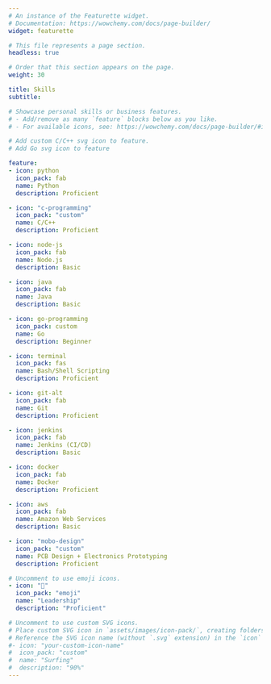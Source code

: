 ```yaml
---
# An instance of the Featurette widget.
# Documentation: https://wowchemy.com/docs/page-builder/
widget: featurette

# This file represents a page section.
headless: true

# Order that this section appears on the page.
weight: 30

title: Skills
subtitle:

# Showcase personal skills or business features.
# - Add/remove as many `feature` blocks below as you like.
# - For available icons, see: https://wowchemy.com/docs/page-builder/#icons

# Add custom C/C++ svg icon to feature.
# Add Go svg icon to feature

feature:
- icon: python
  icon_pack: fab
  name: Python
  description: Proficient

- icon: "c-programming"
  icon_pack: "custom"
  name: C/C++
  description: Proficient

- icon: node-js
  icon_pack: fab
  name: Node.js
  description: Basic

- icon: java
  icon_pack: fab
  name: Java
  description: Basic

- icon: go-programming
  icon_pack: custom
  name: Go
  description: Beginner

- icon: terminal
  icon_pack: fas
  name: Bash/Shell Scripting
  description: Proficient

- icon: git-alt
  icon_pack: fab
  name: Git
  description: Proficient

- icon: jenkins
  icon_pack: fab
  name: Jenkins (CI/CD)
  description: Basic

- icon: docker
  icon_pack: fab
  name: Docker
  description: Proficient

- icon: aws
  icon_pack: fab
  name: Amazon Web Services
  description: Basic

- icon: "mobo-design"
  icon_pack: "custom"
  name: PCB Design + Electronics Prototyping
  description: Proficient

# Uncomment to use emoji icons.
- icon: "🥇"
  icon_pack: "emoji"
  name: "Leadership"
  description: "Proficient"  

# Uncomment to use custom SVG icons.
# Place custom SVG icon in `assets/images/icon-pack/`, creating folders if necessary.
# Reference the SVG icon name (without `.svg` extension) in the `icon` field.
#- icon: "your-custom-icon-name"
#  icon_pack: "custom"
#  name: "Surfing"
#  description: "90%"
---
```


